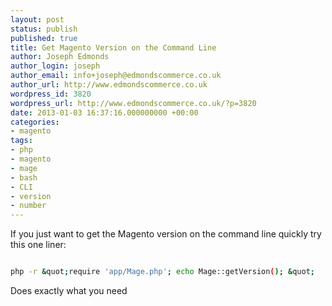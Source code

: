 ```yaml
---
layout: post
status: publish
published: true
title: Get Magento Version on the Command Line
author: Joseph Edmonds
author_login: joseph
author_email: info+joseph@edmondscommerce.co.uk
author_url: http://www.edmondscommerce.co.uk
wordpress_id: 3820
wordpress_url: http://www.edmondscommerce.co.uk/?p=3820
date: 2013-01-03 16:37:16.000000000 +00:00
categories:
- magento
tags:
- php
- magento
- mage
- bash
- CLI
- version
- number
---
```

If you just want to get the Magento version on the command line quickly try this one liner:

```bash

php -r &quot;require 'app/Mage.php'; echo Mage::getVersion(); &quot;

```

Does exactly what you need
